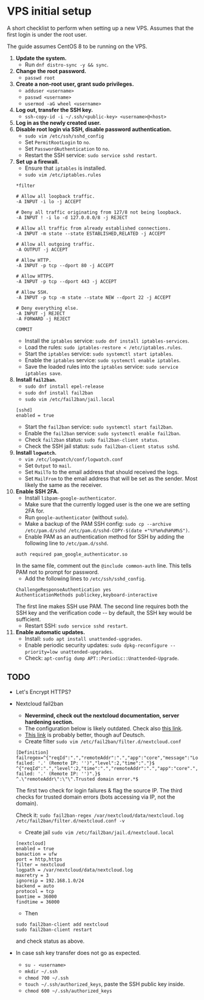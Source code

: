 # VPS initial setup
A short checklist to perform when setting up a new VPS. Assumes that the first login is under the root user.

The guide assumes CentOS 8 to be running on the VPS.

1. **Update the system.**
    * Run `dnf distro-sync -y && sync`.
2. **Change the root password.**
    * `passwd root`
3. **Create a non-root user, grant sudo privileges.**
    * `adduser <username>`
    * `passwd <username>`
    * `usermod -aG wheel <username>`
4. **Log out, transfer the SSH key.**
    * `ssh-copy-id -i ~/.ssh/<public-key> <username>@<host>`
5. **Log in as the newly created user.**
6. **Disable root login via SSH, disable password authentication.**
    * `sudo vim /etc/ssh/sshd_config`
    * Set `PermitRootLogin` to `no`.
    * Set `PasswordAuthentication` to `no`.
    * Restart the SSH service: `sudo service sshd restart`.
7. **Set up a firewall.**
    * Ensure that `iptables` is installed.
    * `sudo vim /etc/iptables.rules`
    ```
    *filter

    # Allow all loopback traffic.
    -A INPUT -i lo -j ACCEPT

    # Deny all traffic originating from 127/8 not being loopback.
    -A INPUT ! -i lo -d 127.0.0.0/8 -j REJECT

    # Allow all traffic from already established connections.
    -A INPUT -m state --state ESTABLISHED,RELATED -j ACCEPT

    # Allow all outgoing traffic.
    -A OUTPUT -j ACCEPT

    # Allow HTTP.
    -A INPUT -p tcp --dport 80 -j ACCEPT

    # Allow HTTPS.
    -A INPUT -p tcp --dport 443 -j ACCEPT

    # Allow SSH.
    -A INPUT -p tcp -m state --state NEW --dport 22 -j ACCEPT

    # Deny everything else.
    -A INPUT -j REJECT
    -A FORWARD -j REJECT

    COMMIT
    ```
    * Install the `iptables` service: `sudo dnf install iptables-services`.
    * Load the rules: `sudo iptables-restore < /etc/iptables.rules`.
    * Start the `iptables` service: `sudo systemctl start iptables`.
    * Enable the `iptables` service: `sudo systemctl enable iptables`.
    * Save the loaded rules into the `iptables` service: `sudo service iptables save`.
8. **Install `fail2ban`.**
    * `sudo dnf install epel-release`
    * `sudo dnf install fail2ban`
    * `sudo vim /etc/fail2ban/jail.local`
    ```
    [sshd]
    enabled = true
    ```
    * Start the `fail2ban` service: `sudo systemctl start fail2ban`.
    * Enable the `fail2ban` service: `sudo systemctl enable fail2ban`.
    * Check `fail2ban` status: `sudo fail2ban-client status`.
    * Check the SSH jail status: `sudo fail2ban-client status sshd`.
9. **Install `logwatch`.**
    * `vim /etc/logwatch/conf/logwatch.conf`
    * Set `Output` to `mail`.
    * Set `MailTo` to the email address that should received the logs.
    * Set `MailFrom` to the email address that will be set as the sender. Most likely the same as the receiver.
10. **Enable SSH 2FA.**
    * Install `libpam-google-authenticator`.
    * Make sure that the currently logged user is the one we are setting 2FA for.
    * Run `google-authenticator` (without `sudo`).
    * Make a backup of the PAM SSH config: `sudo cp --archive /etc/pam.d/sshd /etc/pam.d/sshd-COPY-$(date +"%Y%m%d%H%M%S")`.
    * Enable PAM as an authentication method for SSH by adding the following line to `/etc/pam.d/sshd`.
    ```
    auth required pam_google_authenticator.so
    ```
    In the same file, comment out the `@include common-auth` line. This tells PAM not to prompt for password.
    * Add the following lines to `/etc/ssh/sshd_config`.
    ```
    ChallengeResponseAuthentication yes
    AuthenticationMethods publickey,keyboard-interactive
    ```
    The first line makes SSH use PAM. The second line requires both the SSH key and the verification code -- by default, the SSH key would be sufficient.
    * Restart SSH: `sudo service sshd restart`.
11. **Enable automatic updates.**
    * Install: `sudo apt install unattended-upgrades`.
    * Enable periodic security updates: `sudo dpkg-reconfigure --priority=low unattended-upgrades`.
    * Check: `apt-config dump APT::Periodic::Unattended-Upgrade`.


## TODO
* Let's Encrypt HTTPS?
* Nextcloud fail2ban 
    * **Nevermind, check out the nextcloud documentation, server hardening section.**
    * The configuration below is likely outdated. Check also [this link](https://help.nextcloud.com/t/fail2ban-nextclouds-log-expression-chaged/59481).
    * [This link](https://www.c-rieger.de/nextcloud-installationsanleitung/) is probably better, though auf Deutsch.
    * Create filter `sudo vim /etc/fail2ban/filter.d/nextcloud.conf`
    ```
    [Definition]
    failregex=^{"reqId":".","remoteAddr":".","app":"core","message":"Login failed: '.' (Remote IP: '')","level":2,"time":"."}$
    ^{"reqId":".","level":2,"time":".","remoteAddr":".","app":"core".","message":"Login failed: '.' (Remote IP: '')".}$
    ^.\"remoteAddr\":\"\".Trusted domain error.*$
    ```
    The first two check for login failures & flag the source IP. The third checks for trusted domain errors (bots accessing via IP, not the domain).

    Check it: `sudo fail2ban-regex /var/nextcloud/data/nextcloud.log /etc/fail2ban/filter.d/nextcloud.conf -v`
    * Create jail `sudo vim /etc/fail2ban/jail.d/nextcloud.local`
    ```
    [nextcloud]
    enabled = true
    banaction = ufw
    port = http,https
    filter = nextcloud
    logpath = /var/nextcloud/data/nextcloud.log
    maxretry = 3
    ignoreip = 192.168.1.0/24
    backend = auto
    protocol = tcp
    bantime = 36000
    findtime = 36000
    ```
    * Then
    ```
    sudo fail2ban-client add nextcloud
    sudo fail2ban-client restart
    ```
    and check status as above.
* In case ssh key transfer does not go as expected.
    * `su - <username>`
    * `mkdir ~/.ssh`
    * `chmod 700 ~/.ssh`
    * `touch ~/.ssh/authorized_keys`, paste the SSH public key inside.
    * `chmod 600 ~/.ssh/authorized_keys`
